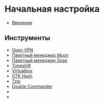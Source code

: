 # Начальная настройка

* [Введение](./intro.md)

## Инструменты

* [Open VPN](./tools/vpn.md)
* [Пакетный менеджер Muon](./tools/muon.md)
* [Пакетный менеджер Snap](./tools/snap.md)
* [Timeshift](./tools/.md)
* [Virtualbox](./tools/.md)
* [GTK Hash](./tools/.md)
* [7zip](./tools/.md)
* [Double Commander](./tools/.md)
* [](./tools/.md)
* [](./tools/.md)
